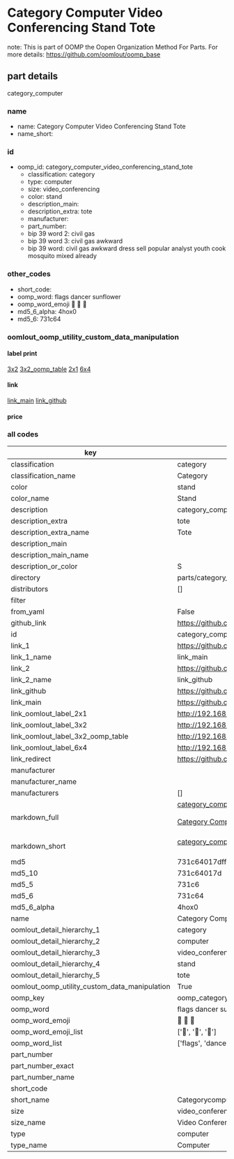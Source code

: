 # Category Computer Video Conferencing Stand Tote  

note: This is part of OOMP the Oopen Organization Method For Parts. For more details: https://github.com/oomlout/oomp_base

##  part details
  



category_computer



### name
* name: Category Computer Video Conferencing Stand Tote
* name_short: 
### id
* oomp_id: category_computer_video_conferencing_stand_tote
  * classification: category
  * type: computer
  * size: video_conferencing
  * color: stand
  * description_main: 
  * description_extra: tote
  * manufacturer: 
  * part_number: 
  * bip 39 word 2: civil gas
  * bip 39 word 3: civil gas awkward
  * bip 39 word: civil gas awkward dress sell popular analyst youth cook mosquito mixed already

### other_codes
* short_code: 
* oomp_word: flags dancer sunflower
* oomp_word_emoji :flags: :dancer: :sunflower:
* md5_6_alpha: 4hox0
* md5_6: 731c64






### oomlout_oomp_utility_custom_data_manipulation
#### label print
[3x2](http://192.168.1.245:1112/?label=oomp%204hox0)
[3x2_oomp_table](http://192.168.1.108:1112/?label=oomp%204hox0)
[2x1](http://192.168.1.242:1112/?label=oomp%204hox0)
[6x4](http://192.168.1.55:1112/?label=oomp%204hox0)    

#### link

[link_main](https://github.com/oomlout/oomlout_oomp_version_1_messy/tree/main/parts/category_computer_video_conferencing_stand_tote) [link_github](https://github.com/oomlout/oomlout_oomp_version_1_messy/tree/main/parts/category_computer_video_conferencing_stand_tote)                             

#### price







### all codes 
| key | value |  
| --- | --- |  
| classification | category |  
| classification_name | Category |  
| color | stand |  
| color_name | Stand |  
| description | category_computer |  
| description_extra | tote |  
| description_extra_name | Tote |  
| description_main |  |  
| description_main_name |  |  
| description_or_color | S  |  
| directory | parts/category_computer_video_conferencing_stand_tote |  
| distributors | [] |  
| filter |  |  
| from_yaml | False |  
| github_link | https://github.com/oomlout/oomlout_oomp_part_src/tree/main/parts/category_computer_video_conferencing_stand_tote |  
| id | category_computer_video_conferencing_stand_tote |  
| link_1 | https://github.com/oomlout/oomlout_oomp_version_1_messy/tree/main/parts/category_computer_video_conferencing_stand_tote |  
| link_1_name | link_main |  
| link_2 | https://github.com/oomlout/oomlout_oomp_version_1_messy/tree/main/parts/category_computer_video_conferencing_stand_tote |  
| link_2_name | link_github |  
| link_github | https://github.com/oomlout/oomlout_oomp_version_1_messy/tree/main/parts/category_computer_video_conferencing_stand_tote |  
| link_main | https://github.com/oomlout/oomlout_oomp_version_1_messy/tree/main/parts/category_computer_video_conferencing_stand_tote |  
| link_oomlout_label_2x1 | http://192.168.1.242:1112/?label=oomp%204hox0 |  
| link_oomlout_label_3x2 | http://192.168.1.245:1112/?label=oomp%204hox0 |  
| link_oomlout_label_3x2_oomp_table | http://192.168.1.108:1112/?label=oomp%204hox0 |  
| link_oomlout_label_6x4 | http://192.168.1.55:1112/?label=oomp%204hox0 |  
| link_redirect | https://github.com/oomlout/oomlout_oomp_version_1_messy/tree/main/parts/category_computer_video_conferencing_stand_tote |  
| manufacturer |  |  
| manufacturer_name |  |  
| manufacturers | [] |  
| markdown_full | [category_computer_video_conferencing_stand_tote](none)<br>[](none)<br>[Category Computer Video Conferencing Stand Tote](none)<br><br> |  
| markdown_short | [category_computer_video_conferencing_stand_tote](none)<br><br> |  
| md5 | 731c64017dff610aa0e1b42a2198014c |  
| md5_10 | 731c64017d |  
| md5_5 | 731c6 |  
| md5_6 | 731c64 |  
| md5_6_alpha | 4hox0 |  
| name | Category Computer Video Conferencing Stand Tote |  
| oomlout_detail_hierarchy_1 | category |  
| oomlout_detail_hierarchy_2 | computer |  
| oomlout_detail_hierarchy_3 | video_conferencing |  
| oomlout_detail_hierarchy_4 | stand |  
| oomlout_detail_hierarchy_5 | tote |  
| oomlout_oomp_utility_custom_data_manipulation | True |  
| oomp_key | oomp_category_computer_video_conferencing_stand_tote |  
| oomp_word | flags dancer sunflower |  
| oomp_word_emoji | :flags: :dancer: :sunflower: |  
| oomp_word_emoji_list | [':flags:', ':dancer:', ':sunflower:'] |  
| oomp_word_list | ['flags', 'dancer', 'sunflower'] |  
| part_number |  |  
| part_number_exact |  |  
| part_number_name |  |  
| short_code |  |  
| short_name | Categorycomputer |  
| size | video_conferencing |  
| size_name | Video Conferencing |  
| type | computer |  
| type_name | Computer |  
